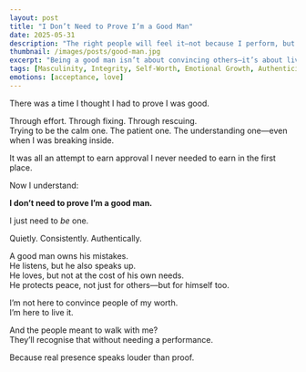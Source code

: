 ```yaml
---
layout: post
title: "I Don’t Need to Prove I’m a Good Man"
date: 2025-05-31
description: "The right people will feel it—not because I perform, but because I live it."
thumbnail: /images/posts/good-man.jpg
excerpt: "Being a good man isn’t about convincing others—it’s about living with quiet integrity, especially when no one’s watching."
tags: [Masculinity, Integrity, Self-Worth, Emotional Growth, Authenticity]
emotions: [acceptance, love]
---
```


There was a time I thought I had to prove I was good.

Through effort. Through fixing. Through rescuing.  
Trying to be the calm one. The patient one. The understanding one—even when I was breaking inside.

It was all an attempt to earn approval I never needed to earn in the first place.

Now I understand:

**I don’t need to prove I’m a good man.**

I just need to *be* one.

Quietly. Consistently. Authentically.

A good man owns his mistakes.  
He listens, but he also speaks up.  
He loves, but not at the cost of his own needs.  
He protects peace, not just for others—but for himself too.

I’m not here to convince people of my worth.  
I’m here to live it.

And the people meant to walk with me?  
They’ll recognise that without needing a performance.

Because real presence speaks louder than proof.
